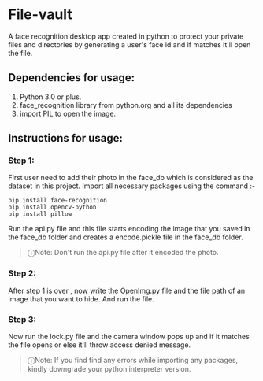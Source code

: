 # File-vault
A face recognition desktop app created in python to protect your private files and directories by generating a user's face id and if matches it'll open the file.

## Dependencies for usage:
  1. Python 3.0 or plus.
  2. face_recognition library from python.org and all its dependencies
  3. import PIL to open the image.

## Instructions for usage:
 
 ### **Step 1:**
  First user need to add their photo in the face_db which is considered as the dataset in this project.
  Import all necessary packages using the command :-
  ```
  pip install face-recognition
  pip install opencv-python
  pip install pillow
  ```
  Run the api.py file and this file starts encoding the image that you saved in the face_db folder and creates a
  encode.pickle file in the face_db folder.
  > &#9432;Note:
  > Don't run the api.py file after it encoded the photo.
  
 ### **Step 2:**
   After step 1 is over , now write the OpenImg.py file and the file path of an image that you want to
   hide. And run the file.  

### **Step 3:**  
   Now run the lock.py file and the camera window pops up and if it matches the file opens or else it'll throw access     denied message.
   
> &#9432;Note:
>  If you find find any errors while importing any packages, kindly downgrade your python interpreter version.
  

